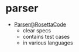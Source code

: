 # parser

- [Parser@RosettaCode](https://rosettacode.org/wiki/Compiler/syntax_analyzer)
  - clear specs
  - contains test cases
  - in various languages